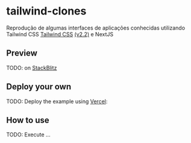 # tailwind-clones
Reprodução de algumas interfaces de aplicações conhecidas utilizando Tailwind CSS [Tailwind CSS](https://tailwindcss.com/) [(v2.2)](https://blog.tailwindcss.com/tailwindcss-2-2) e NextJS

## Preview

TODO: on [StackBlitz](http://stackblitz.com/)

## Deploy your own

TODO: Deploy the example using [Vercel](https://vercel.com?utm_source=github&utm_medium=readme&utm_campaign=next-example):

## How to use

TODO: Execute ...
